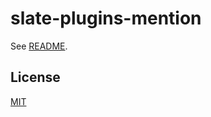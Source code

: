 # slate-plugins-mention

See [README](https://github.com/udecode/slate-plugins).

## License

[MIT](../../LICENSE)
